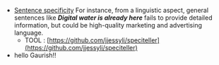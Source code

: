 - [Sentence specificity](https://www.diva-portal.org/smash/get/diva2:1442324/FULLTEXT01.pdf)
  For instance, from a linguistic aspect,
  general sentences like **_Digital water is already here_** fails to provide detailed information,
  but could be high-quality marketing and advertising language.
  - TOOL : [https://github.com/jjessyli/speciteller](https://github.com/jjessyli/speciteller)
- hello Gaurish!!
  

